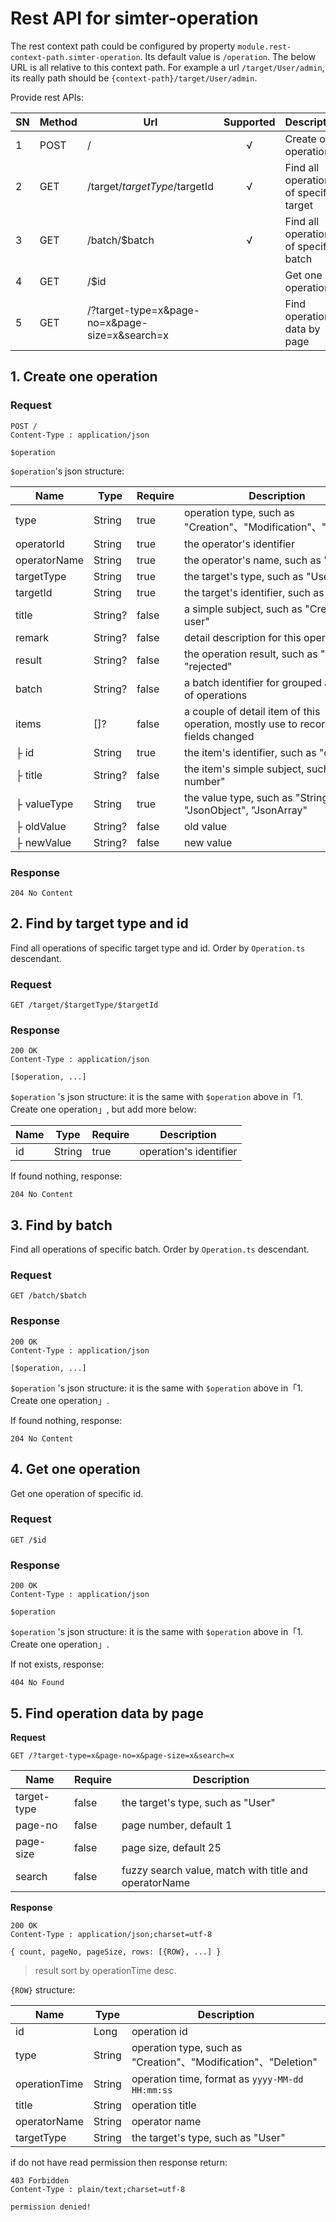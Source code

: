 # Rest API for simter-operation

The rest context path  could be configured by property `module.rest-context-path.simter-operation`.
Its default value is `/operation`. The below URL is all relative to this context path.
For example a url `/target/User/admin`, its really path should be `{context-path}/target/User/admin`.

Provide rest APIs:

| SN | Method | Url                                                   | Supported | Description
|----|--------|-------------------------------------------------------|:---------:|-------------
| 1  | POST   | /                                                     |     √    | Create one operation
| 2  | GET    | /target/$targetType/$targetId                         |     √    | Find all operations of specific target
| 3  | GET    | /batch/$batch                                         |     √    | Find all operations of specific batch
| 4  | GET    | /$id                                                  |           | Get one operation
| 5  | GET    | /?target-type=x&page-no=x&page-size=x&search=x        |           | Find operation data by page

## 1. Create one operation

### Request

```
POST /
Content-Type : application/json

$operation
```

`$operation`'s json structure:

| Name         | Type    | Require | Description
|--------------|---------|---------|-------------
| type         | String  | true    | operation type, such as "Creation"、"Modification"、"Deletion"
| operatorId   | String  | true    | the operator's identifier
| operatorName | String  | true    | the operator's name, such as "John"
| targetType   | String  | true    | the target's type, such as "User"
| targetId     | String  | true    | the target's identifier, such as "admin"
| title        | String? | false   | a simple subject, such as "Create new user"
| remark       | String? | false   | detail description for this operation
| result       | String? | false   | the operation result, such as "passed", "rejected"
| batch        | String? | false   | a batch identifier for grouped a couple of operations
| items        | []?     | false   | a couple of detail item of this operation, mostly use to record form fields changed
| ├ id         | String  | true    | the item's identifier, such as "code"
| ├ title      | String? | false   | the item's simple subject, such as "bill number"
| ├ valueType  | String  | true    | the value type, such as "String", "JsonObject", "JsonArray"
| ├ oldValue   | String? | false   | old value
| ├ newValue   | String? | false   | new value

### Response

```
204 No Content
```

## 2. Find by target type and id

Find all operations of specific target type and id. Order by `Operation.ts` descendant.

### Request

```
GET /target/$targetType/$targetId
```

### Response

```
200 OK
Content-Type : application/json

[$operation, ...]
```


`$operation` 's json structure: it is the same with `$operation` above in「1. Create one operation」,
but add more below:

| Name             | Type    | Require | Description
|------------------|---------|---------|-------------
| id               | String  | true    | operation's identifier

If found nothing, response:

```
204 No Content
```

## 3. Find by batch

Find all operations of specific batch. Order by `Operation.ts` descendant.

### Request

```
GET /batch/$batch
```

### Response

```
200 OK
Content-Type : application/json

[$operation, ...]
```


`$operation` 's json structure: it is the same with `$operation` above in「1. Create one operation」.

If found nothing, response:

```
204 No Content
```

## 4. Get one operation

Get one operation of specific id.

### Request

```
GET /$id
```

### Response

```
200 OK
Content-Type : application/json

$operation
```


`$operation` 's json structure: it is the same with `$operation` above in「1. Create one operation」.

If not exists, response:

```
404 No Found
```

## 5. Find operation data by page

**Request**

```
GET /?target-type=x&page-no=x&page-size=x&search=x
```

| Name        | Require | Description
|-------------|---------|-------------
| target-type | false   | the target's type, such as "User"
| page-no     | false   | page number, default 1
| page-size   | false   | page size, default 25
| search      | false   | fuzzy search value, match with title and operatorName

**Response**

```
200 OK
Content-Type : application/json;charset=utf-8

{ count, pageNo, pageSize, rows: [{ROW}, ...] }
```

> result sort by operationTime desc.

`{ROW}` structure:

| Name                    | Type    | Description
|-------------------------|---------|-------------
| id                      | Long    | operation id
| type                    | String  | operation type, such as "Creation"、"Modification"、"Deletion"
| operationTime           | String  | operation time, format as `yyyy-MM-dd HH:mm:ss`
| title                   | String  | operation title
| operatorName            | String  | operator name
| targetType              | String  | the target's type, such as "User"

if do not have read permission then response return:  

```
403 Forbidden
Content-Type : plain/text;charset=utf-8

permission denied!
```
